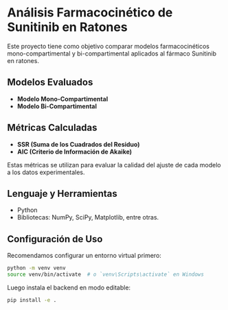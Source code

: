 # Análisis Farmacocinético de Sunitinib en Ratones

Este proyecto tiene como objetivo comparar modelos farmacocinéticos mono-compartimental y bi-compartimental aplicados al fármaco Sunitinib en ratones.

## Modelos Evaluados

- **Modelo Mono-Compartimental**  
- **Modelo Bi-Compartimental**

## Métricas Calculadas

- **SSR (Suma de los Cuadrados del Residuo)**  
- **AIC (Criterio de Información de Akaike)**  

Estas métricas se utilizan para evaluar la calidad del ajuste de cada modelo a los datos experimentales.

## Lenguaje y Herramientas

- Python  
- Bibliotecas: NumPy, SciPy, Matplotlib, entre otras.

## Configuración de Uso

Recomendamos configurar un entorno virtual primero:

```bash
python -m venv venv
source venv/bin/activate  # o `venv\Scripts\activate` en Windows
```

Luego instala el backend en modo editable:

```bash
pip install -e .
```
